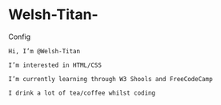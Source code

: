 # Welsh-Titan-
Config

    Hi, I’m @Welsh-Titan 

    I’m interested in HTML/CSS 

    I’m currently learning through W3 Shools and FreeCodeCamp 

    I drink a lot of tea/coffee whilst coding 

